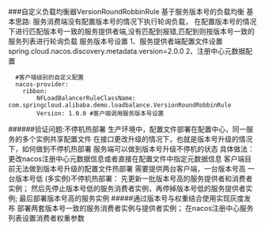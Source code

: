 ###自定义负载均衡器VersionRoundRobbinRule
      基于服务版本号的负载均衡
      基本思路:
          服务消费端没有配置版本号的情况下执行轮询负载，
          在配置版本号的情况下进行匹配版本号一致的服务提供者端,没有匹配到报错,匹配到则按版本号一致的服务列表进行轮询负载
      服务版本号设置
      1、服务提供者端配置文件设置spring.cloud.nacos.discovery.metadata.version=2.0.0
      2、注册中心元数据配置
      
      #客户端级别的自定义配置
      nacos-provider:
        ribbon:
            NFLoadBalancerRuleClassName: com.springcloud.alibaba.demo.loadbalance.VersionRoundRobbinRule
            Version: 1.0.0 #客户端调用服务版本号设置


######验证问题:不停机热部署
       生产环境中，配置文件部署在配置中心，同一服务的多个实例共享配置文件
       在接口更改升级的情况下，也就是版本号升级的情况下，如何做到不停机热部署
       服务端可以做到版本号升级不停机的状态
       具体做法：更改nacos注册中心元数据信息或者直接在配置文件中指定元数据信息
       客户端目前无法做到版本号升级的配置文件热部署
       需要提供两台客户端，一台版本号高  一台版本号低
       (多实例)不停机热部署：
        先更新一批版本号高的服务提供者和消费者实例；
        然后先停止版本号低的服务消费者实例，再停掉版本号低的服务提供者实例;
        最后部署版本号高的服务实例
#####通过版本号与权重结合使用实现灰度发布
       部署两套版本号一致的服务消费者实例与提供者实例；
       在nacos注册中心服务列表设置消费者权重参数